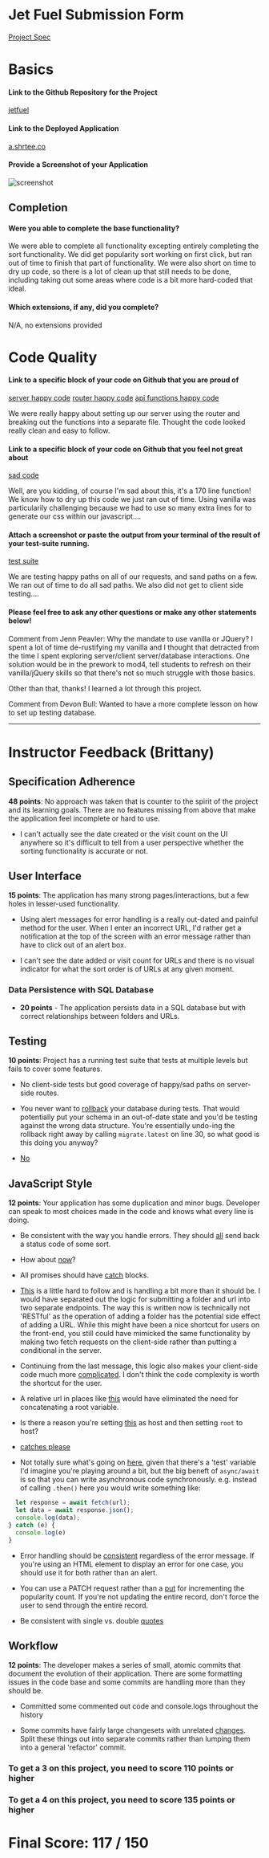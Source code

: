 # Jet Fuel Submission Form

[Project Spec](http://frontend.turing.io/projects/jet-fuel.html)

# Basics

#### Link to the Github Repository for the Project
[jetfuel](https://github.com/jennPeavler/jetFuel)

#### Link to the Deployed Application
[a.shrtee.co](http://a.shrtee.co/)

#### Provide a Screenshot of your Application
![screenshot](https://drive.google.com/open?id=0B3ItQVupdvvgbHk1cWdYRXp4aHM)

## Completion

#### Were you able to complete the base functionality?

We were able to complete all functionality excepting entirely completing the sort functionality.  We did get popularity sort working on first click, but ran out of time to finish that part of functionality.
We were also short on time to dry up code, so there is a lot of clean up that still needs to be done, including taking out some areas where code is a bit more hard-coded that ideal.


#### Which extensions, if any, did you complete?

N/A, no extensions provided

# Code Quality

#### Link to a specific block of your code on Github that you are proud of
[server happy code](https://github.com/jennPeavler/jetFuel/blob/master/server/server.js#L1-L24)
[router happy code](https://github.com/jennPeavler/jetFuel/blob/master/server/router.js#L1-L11)
[api functions happy code](https://github.com/jennPeavler/jetFuel/blob/master/server/api.js#L1-L99)

We were really happy about setting up our server using the router and breaking out the functions into a separate file.
Thought the code looked really clean and easy to follow.

#### Link to a specific block of your code on Github that you feel not great about
[sad code](https://github.com/jennPeavler/jetFuel/blob/master/client/assets/scripts/script.js#L33-L198)

Well, are you kidding, of course I'm sad about this, it's a 170 line function!  We know how to dry up this code we just
ran out of time.  Using vanilla was particularily challenging because we had to use so many extra lines for to generate our css within our javascript....

#### Attach a screenshot or paste the output from your terminal of the result of your test-suite running.

[test suite](https://drive.google.com/open?id=0B3ItQVupdvvgQUU0MGdRUndQSkE)

We are testing happy paths on all of our requests, and sand paths on a few.  We ran out of time to do all sad paths.  We also did not get to client side testing....

#### Please feel free to ask any other questions or make any other statements below!

Comment from Jenn Peavler:  Why the mandate to use vanilla or JQuery?  I spent a lot of time de-rustifying my vanilla and I thought that
detracted from the time I spent exploring server/client server/database interactions.  One solution would be in the prework to mod4, 
tell students to refresh on their vanilla/jQuery skills so that there's not so much struggle with those basics.

Other than that, thanks!  I learned a lot through this project.

Comment from Devon Bull:  Wanted to have a more complete lesson on how to set up testing database.

-----


# Instructor Feedback (Brittany)

## Specification Adherence

**48 points**: No approach was taken that is counter to the spirit of the project and its learning goals. There are no features missing from above that make the application feel incomplete or hard to use.

* I can't actually see the date created or the visit count on the UI anywhere so it's difficult to tell from a user perspective whether the sorting functionality is accurate or not.

## User Interface

**15 points**: The application has many strong pages/interactions, but a few holes in lesser-used functionality.

* Using alert messages for error handling is a really out-dated and painful method for the user. When I enter an incorrect URL, I'd rather get a notification at the top of the screen with an error message rather than have to click out of an alert box.

* I can't see the date added or visit count for URLs and there is no visual indicator for what the sort order is of URLs at any given moment.

### Data Persistence with SQL Database

* **20 points** - The application persists data in a SQL database but with correct relationships between folders and URLs.

## Testing

**10 points**: Project has a running test suite that tests at multiple levels but fails to cover some features.

* No client-side tests but good coverage of happy/sad paths on server-side routes.

* You never want to [rollback](https://github.com/jennPeavler/jetFuel/blob/master/test/routes.spec.js#L28-L30) your database during tests. That would potentially put your schema in an out-of-date state and you'd be testing against the wrong data structure. You're essentially undo-ing the rollback right away by calling `migrate.latest` on line 30, so what good is this doing you anyway?

* [No](https://github.com/jennPeavler/jetFuel/blob/8b3e1ca5108aef731355ade3b4f2a947bb158e03/test/routes.spec.js#L86-L89)

## JavaScript Style

**12 points**: Your application has some duplication and minor bugs. Developer can speak to most choices made in the code and knows what every line is doing.

* Be consistent with the way you handle errors. They should [all](https://github.com/jennPeavler/jetFuel/blob/master/server/api.js#L23) send back a status code of some sort.

* How about [now](https://github.com/jennPeavler/jetFuel/blob/master/server/api.js#L39-L40)?

* All promises should have [catch](https://github.com/jennPeavler/jetFuel/blob/master/server/api.js#L87-L90) blocks.

* [This](https://github.com/jennPeavler/jetFuel/blob/master/server/api.js#L27-L48) is a little hard to follow and is handling a bit more than it should be. I would have separated out the logic for submitting a folder and url into two separate endpoints. The way this is written now is technically not 'RESTful' as the operation of adding a folder has the potential side effect of adding a URL. While this might have been a nice shortcut for users on the front-end, you still could have mimicked the same functionality by making two fetch requests on the client-side rather than putting a conditional in the server.

* Continuing from the last message, this logic also makes your client-side code much more [complicated](https://github.com/jennPeavler/jetFuel/blob/master/client/assets/scripts/script.js#L282-L324). I don't think the code complexity is worth the shortcut for the user.

* A relative url in places like [this](https://github.com/jennPeavler/jetFuel/blob/master/client/assets/scripts/script.js#L14) would have eliminated the need for concatenating a root variable.

* Is there a reason you're setting [this](https://github.com/jennPeavler/jetFuel/blob/master/client/assets/scripts/script.js#L1-L2) as host and then setting `root` to host?

* [catches please](https://github.com/jennPeavler/jetFuel/blob/master/client/assets/scripts/script.js#L16-L18)

* Not totally sure what's going on [here](https://github.com/jennPeavler/jetFuel/blob/master/client/assets/scripts/script.js#L22-L26), given that there's a 'test' variable I'd imagine you're playing around a bit, but the big beneft of `async/await` is so that you can write asynchronous code synchronously. e.g. instead of calling `.then()` here you would write something like:

```js
  let response = await fetch(url);
  let data = await response.json();
  console.log(data);
} catch (e) {
  console.log(e)
}
```

* Error handling should be [consistent](https://github.com/jennPeavler/jetFuel/blob/master/client/assets/scripts/script.js#L43-L60) regardless of the error message. If you're using an HTML element to display an error for one case, you should use it for both rather than an alert.

* You can use a PATCH request rather than a [put](https://github.com/jennPeavler/jetFuel/blob/master/client/assets/scripts/script.js#L73-L75) for incrementing the popularity count. If you're not updating the entire record, don't force the user to send through the entire record.

* Be consistent with single vs. double [quotes](https://github.com/jennPeavler/jetFuel/blob/master/client/assets/scripts/script.js#L96-L100)
 
## Workflow

**12 points**: The developer makes a series of small, atomic commits that document the evolution of their application. There are some formatting issues in the code base and some commits are handling more than they should be.

* Committed some commented out code and console.logs throughout the history

* Some commits have fairly large changesets with unrelated [changes](https://github.com/jennPeavler/jetFuel/commit/93c99ac5d6afb98d2a7f8d511afcf827912cb1f6). Split these things out into separate commits rather than lumping them into a general 'refactor' commit.

### To get a 3 on this project, you need to score 110 points or higher
### To get a 4 on this project, you need to score 135 points or higher

# Final Score: 117 / 150
